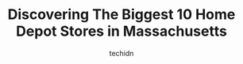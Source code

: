 ---
layout: ampstory
image: https://i0.wp.com/www.depkes.org/wp-content/uploads/2023/06/home-depot-0-in-massachusetts-1685968104.jpeg?resize=640,853
author: techidn
featured: false
description: Discover the impressive array of Home Depot options in Massachusetts, where you can find 10 of the largest Home Depot establishments in the area. From renowned classics to hidden gems, Massa
title: Discovering The Biggest 10 Home Depot Stores in Massachusetts
cover:
   title: Discovering The Biggest 10 Home Depot Stores in Massachusetts
   subtitle: Rickpate
   background: https://www.depkes.org/wp-content/uploads/2023/06/home-depot-0-in-massachusetts-1685968104.jpeg

pages: 
 - layout: thirds
   top: <h1>#1 The Home Depot</h1>
   bottom: "<p>This 5 star review is for the Home Depot staffer in the photo below (on the right). He works the plumbing aisle in the Somerville store. He got his license in 1971 and wa</p>"
   background: https://www.depkes.org/wp-content/uploads/2023/06/home-depot-1-in-massachusetts-1685968104.jpeg
   backgroundblur: true
 - layout: thirds
   top: <h1>#2 The Home Depot</h1>
   bottom: "<p>135 Commercial Rd, Leominster, MA 01453, United States</p>"
   background: https://www.depkes.org/wp-content/uploads/2023/06/home-depot-2-in-massachusetts-1685968104.jpeg
   cta:
      link: https://www.depkes.org/blog/discovering-the-biggest-10-home-depot-stores-in-massachusetts/
      text: Discovering The Biggest 10 Home Depot Stores in Massachusetts
 - layout: thirds
   top: <h1>#3 The Home Depot</h1>
   bottom: "<p>1100 Newport Ave, South Attleboro, MA 02703, United States</p>"
   background: https://www.depkes.org/wp-content/uploads/2023/06/home-depot-3-in-massachusetts-1685968105.jpeg
   cta:
      link: https://www.depkes.org/blog/discovering-the-biggest-10-home-depot-stores-in-massachusetts/
      text: Discovering The Biggest 10 Home Depot Stores in Massachusetts
 - layout: thirds
   top: <h1>#4 The Home Depot</h1>
   bottom: "<p>779 Washington St, Auburn, MA 01501, United States</p>"
   background: https://images.unsplash.com/photo-1595364397663-fca4f075d796?ixlib=rb-4.0.3&ixid=MnwxMjA3fDB8MHxwaG90by1wYWdlfHx8fGVufDB8fHx8&auto=format&fit=crop&w=640&h=853&q=80
   cta:
      link: https://www.depkes.org/blog/discovering-the-biggest-10-home-depot-stores-in-massachusetts/
      text: Discovering The Biggest 10 Home Depot Stores in Massachusetts
 - layout: thirds
   top: <h1>#5 The Home Depot</h1>
   bottom: "<p>339 Speen St, Natick, MA 01760, United States</p>"
   background: https://images.unsplash.com/photo-1608411404720-c8f0417bcdba?ixlib=rb-4.0.3&ixid=MnwxMjA3fDB8MHxwaG90by1wYWdlfHx8fGVufDB8fHx8&auto=format&fit=crop&w=640&h=853&q=80
   cta:
      link: https://www.depkes.org/blog/discovering-the-biggest-10-home-depot-stores-in-massachusetts/
      text: Discovering The Biggest 10 Home Depot Stores in Massachusetts
 - layout: thirds
   top: <h1>#6 The Home Depot</h1>
   bottom: "<p>50 Traders Way, Salem, MA 01970, United States</p>"
   background: https://images.unsplash.com/photo-1496096265110-f83ad7f96608?ixlib=rb-4.0.3&ixid=MnwxMjA3fDB8MHxwaG90by1wYWdlfHx8fGVufDB8fHx8&auto=format&fit=crop&w=640&h=853&q=80
   cta:
      link: https://www.depkes.org/blog/discovering-the-biggest-10-home-depot-stores-in-massachusetts/
      text: Discovering The Biggest 10 Home Depot Stores in Massachusetts
 - layout: thirds
   top: <h1>#7 The Home Depot</h1>
   bottom: "<p>100 1st Ave, Waltham, MA 02451, United States</p>"
   background: https://images.unsplash.com/photo-1541356665065-22676f35dd40?ixlib=rb-4.0.3&ixid=MnwxMjA3fDB8MHxwaG90by1wYWdlfHx8fGVufDB8fHx8&auto=format&fit=crop&w=640&h=853&q=80
   cta:
      link: https://www.depkes.org/blog/discovering-the-biggest-10-home-depot-stores-in-massachusetts/
      text: Discovering The Biggest 10 Home Depot Stores in Massachusetts
 - layout: thirds
   middle: Continue reading...
   background: https://images.unsplash.com/photo-1615749413727-825b59a857b5?ixlib=rb-4.0.3&ixid=MnwxMjA3fDB8MHxwaG90by1wYWdlfHx8fGVufDB8fHx8&auto=format&fit=crop&w=640&h=853&q=80
   cta:
      link: https://www.depkes.org/blog/discovering-the-biggest-10-home-depot-stores-in-massachusetts/
      text: Discovering The Biggest 10 Home Depot Stores in Massachusetts
      
---